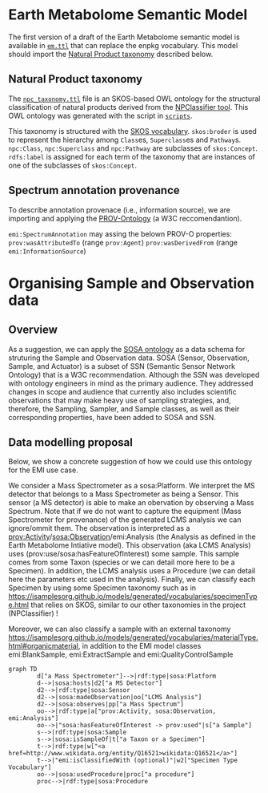 # Earth Metabolome Semantic Model
The first version of a draft of the Earth Metabolome semantic model is available in [`em.ttl`](em.ttl) that can replace the enpkg vocabulary. This model should import the [Natural Product taxonomy](#Natural_Product_taxonomy) described below. 

## Natural Product taxonomy
The [`npc_taxonomy.ttl`](npc_taxonomy.ttl) file is an SKOS-based OWL ontology for the structural classification of natural products derived from the [NPClassifier tool](https://pubs.acs.org/doi/10.1021/acs.jnatprod.1c00399). This OWL ontology was generated with the script in [`scripts`](scripts/natural_product_taxonomy).

This taxonomy is structured with the [SKOS vocabulary](https://www.w3.org/TR/skos-reference). `skos:broder` is used to represent the hierarchy among `Class`es, `Superclass`es and `Pathway`s.  `npc:Class`, `npc:Superclass` and `npc:Pathway` are subclasses of `skos:Concept`. `rdfs:label` is assigned for each term of the taxonomy that are instances of one of the subclasses of `skos:Concept`.

## Spectrum annotation provenance
To describe annotation provenace (i.e., information source), we are importing and applying the [PROV-Ontology](https://www.w3.org/TR/prov-o/) (a W3C reccomendantion).

`emi:SpectrumAnnotation` may assing the belown PROV-O properties:
`prov:wasAttributedTo` (range `prov:Agent`)
`prov:wasDerivedFrom`  (range `emi:InformationSource`)


# Organising Sample and Observation data

## Overview

As a suggestion, we can apply the [SOSA ontology](https://www.w3.org/TR/vocab-ssn/) as a data schema for struturing the Sample and Observation data. SOSA (Sensor, Observation, Sample, and Actuator) is a subset of SSN (Semantic Sensor Network Ontology) that is a W3C recommendation. Although the SSN  was developed with ontology engineers in mind as the primary audience. They addressed changes in scope and audience that currently also includes  scientific observations that may make heavy use of sampling strategies, and, therefore, the Sampling, Sampler, and Sample classes, as well as their corresponding properties, have been added to SOSA and SSN. 

## Data modelling proposal
Below, we show a concrete suggestion of how we could use this ontology for the EMI use case.

We consider a Mass Spectrometer as a sosa:Platform. We interpret the MS detector that belongs to a Mass Spectrometer as being a Sensor. This sensor (a MS detector) is able to make an obervation by observing a Mass Spectrum.  Note that if we do not want to capture the equipment (Mass Spectrometer for provenance) of the generated LCMS analysis we can ignore/ommit them. The observation is interpreted as a [prov:Activity](https://www.w3.org/TR/prov-o/#Activity)/[sosa:Observation](https://www.w3.org/TR/vocab-ssn/#Observation)/emi:Analysis (the Analysis as defined in the Earth Metabolome Intiative model). This observation (aka LCMS Analysis) uses (prov:use/sosa:hasFeatureOfInterest) some sample. This sample comes from some Taxon (species or we can detail more here to be a Specimen). In addition, the LCMS analysis uses a Procedure (we can detail here the parameters etc used in the analysis). Finally, we can classify each Specimen by using some Specimen taxonomy such as in https://isamplesorg.github.io/models/generated/vocabularies/specimenType.html that relies on SKOS, similar to our other taxonomies in the project (NPClassifier) !

Moreover, we can also classify a sample with an external taxonomy https://isamplesorg.github.io/models/generated/vocabularies/materialType.html#organicmaterial, in addition to the EMI model classes  emi:BlankSample, emi:ExtractSample and emi:QualityControlSample 

```mermaid
graph TD
		d["a Mass Spectrometer"]-->|rdf:type|sosa:Platform
		d-->|sosa:hosts|d2["a MS Detector"]
		d2-->|rdf:type|sosa:Sensor
		d2-->|sosa:madeObservation|oo["LCMS Analysis"]
        d2-->|sosa:observes|pp["a Mass Spectrum"]
        oo-->|rdf:type|a["prov:Activity, sosa:Observation, emi:Analysis"]
        oo-->|"sosa:hasFeatureOfInterest -> prov:used"|s["a Sample"]
        s-->|rdf:type|sosa:Sample
        s-->|sosa:isSampleOf|t["a Taxon or a Specimen"]
        t-->|rdf:type|w["<a href=http://www.wikidata.org/entity/Q16521>wikidata:Q16521</a>"]
        t-->|"emi:isClassifiedWith (optional)"|w2["Specimen Type Vocabulary"]
        oo-->|sosa:usedProcedure|proc["a procedure"]
        proc-->|rdf:type|sosa:Procedure
        

```

